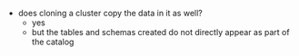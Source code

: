- does cloning a cluster copy the data in it as well?
	- yes
	- but the tables and schemas created do not directly appear as part of the catalog